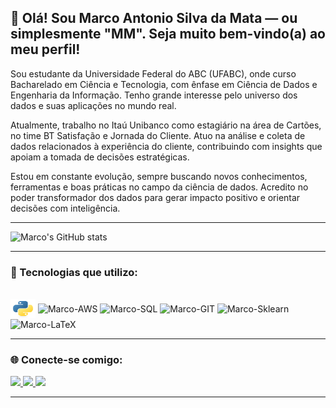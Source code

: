 ## 👋 Olá! Sou Marco Antonio Silva da Mata — ou simplesmente "MM". Seja muito bem-vindo(a) ao meu perfil!

Sou estudante da Universidade Federal do ABC (UFABC), onde curso Bacharelado em Ciência e Tecnologia, com ênfase em Ciência de Dados e Engenharia da Informação. Tenho grande interesse pelo universo dos dados e suas aplicações no mundo real.

Atualmente, trabalho no Itaú Unibanco como estagiário na área de Cartões, no time BT Satisfação e Jornada do Cliente. Atuo na análise e coleta de dados relacionados à experiência do cliente, contribuindo com insights que apoiam a tomada de decisões estratégicas.

Estou em constante evolução, sempre buscando novos conhecimentos, ferramentas e boas práticas no campo da ciência de dados. Acredito no poder transformador dos dados para gerar impacto positivo e orientar decisões com inteligência.

---

![Marco's GitHub stats](https://github-readme-stats.vercel.app/api?username=marco-mata-30&show_icons=true&theme=tokyonight)

---

### 🧠 Tecnologias que utilizo:

<div style="display: inline_block"><br>
  <img align="center" alt="Marco-Python" height="30" width="40" src="https://raw.githubusercontent.com/devicons/devicon/master/icons/python/python-original.svg">
  <img align="center" alt="Marco-AWS" height="30" width="40" src="https://cdn.jsdelivr.net/gh/devicons/devicon@latest/icons/amazonwebservices/amazonwebservices-plain-wordmark.svg" />
  <img align="center" alt="Marco-SQL" height="30" width="40" src="https://cdn.jsdelivr.net/gh/devicons/devicon@latest/icons/mysql/mysql-original.svg" />   
  <img align="center" alt="Marco-GIT" height="30" width="40" src="https://cdn.jsdelivr.net/gh/devicons/devicon@latest/icons/git/git-original.svg" />
  <img align="center" alt="Marco-Sklearn" height="30" width="40" src="https://cdn.jsdelivr.net/gh/devicons/devicon@latest/icons/scikitlearn/scikitlearn-original.svg" />
  <img align="center" alt="Marco-LaTeX" height="30" width="40" src="https://cdn.jsdelivr.net/gh/devicons/devicon@latest/icons/latex/latex-plain.svg" />
</div>

---

### 🌐 Conecte-se comigo:

<div> 
  <a href="https://www.kaggle.com/marcomata" target="_blank">
    <img src="https://img.shields.io/badge/Kaggle-20BEFF?style=for-the-badge&logo=Kaggle&logoColor=white" />
  </a>
  <a href="https://www.instagram.com/marcoantonio_sdm/" target="_blank">
    <img src="https://img.shields.io/badge/-Instagram-%23E4405F?style=for-the-badge&logo=instagram&logoColor=white" />
  </a>
  <a href="https://www.linkedin.com/in/marco-antonio-silva-da-mata-413185257/" target="_blank">
    <img src="https://img.shields.io/badge/-LinkedIn-%230077B5?style=for-the-badge&logo=linkedin&logoColor=white" />
  </a>
</div>

---
